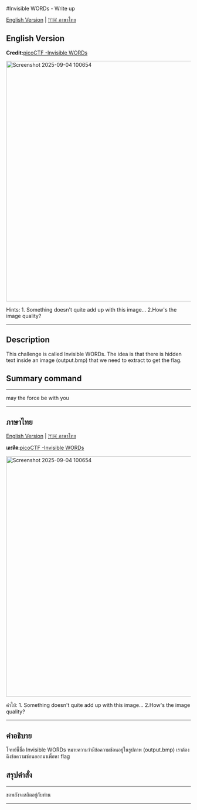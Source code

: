 #Invisible WORDs - Write up

[English Version](#english-version) | [🇹🇭 ภาษาไทย](#ภาษาไทย)


## English Version

**Credit:**[picoCTF -Invisible WORDs](https://play.picoctf.org/practice/challenge/354?difficulty=3&page=1&search=Invisible%20WORDs)

<img width="624" height="657" alt="Screenshot 2025-09-04 100654" src="https://github.com/user-attachments/assets/40431e81-8751-4b0c-bfb9-570568777d9d" />

Hints: 1. Something doesn't quite add up with this image...
2.How's the image quality?

---
## Description
This challenge is called Invisible WORDs. The idea is that there is hidden text inside an image (output.bmp) that we need to extract to get the flag.

## Summary command

---

may the force be with you

---

## ภาษาไทย

[English Version](#english-version) | [🇹🇭 ภาษาไทย](#ภาษาไทย)

**เครดิต:**[picoCTF -Invisible WORDs](https://play.picoctf.org/practice/challenge/354?difficulty=3&page=1&search=Invisible%20WORDs)

<img width="624" height="657" alt="Screenshot 2025-09-04 100654" src="https://github.com/user-attachments/assets/40431e81-8751-4b0c-bfb9-570568777d9d" />

คำใบ้: 1. Something doesn't quite add up with this image...
2.How's the image quality?

---
## คำอธิบาย
โจทย์นี้ชื่อ Invisible WORDs หมายความว่ามีข้อความซ่อนอยู่ในรูปภาพ (output.bmp) เราต้องดึงข้อความซ่อนออกมาเพื่อหา flag

## สรุปคำสั่ง


---

ขอพลังจงสถิตอยู่กับท่าน

---

